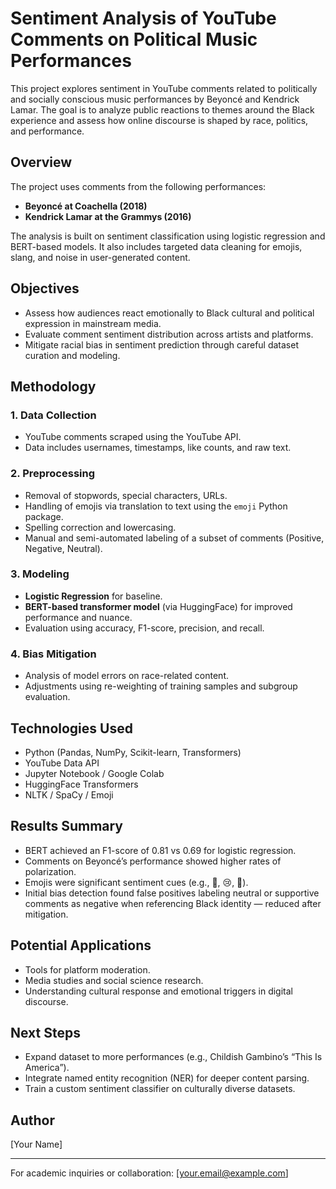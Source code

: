 
# Sentiment Analysis of YouTube Comments on Political Music Performances

This project explores sentiment in YouTube comments related to politically and socially conscious music performances by Beyoncé and Kendrick Lamar. The goal is to analyze public reactions to themes around the Black experience and assess how online discourse is shaped by race, politics, and performance.

## Overview

The project uses comments from the following performances:
- **Beyoncé at Coachella (2018)**
- **Kendrick Lamar at the Grammys (2016)**

The analysis is built on sentiment classification using logistic regression and BERT-based models. It also includes targeted data cleaning for emojis, slang, and noise in user-generated content.

## Objectives

- Assess how audiences react emotionally to Black cultural and political expression in mainstream media.
- Evaluate comment sentiment distribution across artists and platforms.
- Mitigate racial bias in sentiment prediction through careful dataset curation and modeling.

## Methodology

### 1. Data Collection
- YouTube comments scraped using the YouTube API.
- Data includes usernames, timestamps, like counts, and raw text.

### 2. Preprocessing
- Removal of stopwords, special characters, URLs.
- Handling of emojis via translation to text using the `emoji` Python package.
- Spelling correction and lowercasing.
- Manual and semi-automated labeling of a subset of comments (Positive, Negative, Neutral).

### 3. Modeling
- **Logistic Regression** for baseline.
- **BERT-based transformer model** (via HuggingFace) for improved performance and nuance.
- Evaluation using accuracy, F1-score, precision, and recall.

### 4. Bias Mitigation
- Analysis of model errors on race-related content.
- Adjustments using re-weighting of training samples and subgroup evaluation.

## Technologies Used

- Python (Pandas, NumPy, Scikit-learn, Transformers)
- YouTube Data API
- Jupyter Notebook / Google Colab
- HuggingFace Transformers
- NLTK / SpaCy / Emoji

## Results Summary

- BERT achieved an F1-score of 0.81 vs 0.69 for logistic regression.
- Comments on Beyoncé’s performance showed higher rates of polarization.
- Emojis were significant sentiment cues (e.g., 💯, 😢, 👏).
- Initial bias detection found false positives labeling neutral or supportive comments as negative when referencing Black identity — reduced after mitigation.

## Potential Applications

- Tools for platform moderation.
- Media studies and social science research.
- Understanding cultural response and emotional triggers in digital discourse.

## Next Steps

- Expand dataset to more performances (e.g., Childish Gambino’s “This Is America”).
- Integrate named entity recognition (NER) for deeper content parsing.
- Train a custom sentiment classifier on culturally diverse datasets.

## Author

[Your Name]

---

For academic inquiries or collaboration: [your.email@example.com]
